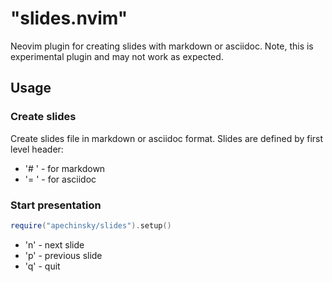# "slides.nvim"

Neovim plugin for creating slides with markdown or asciidoc.
Note, this is experimental plugin and may not work as expected.

## Usage

### Create slides

Create slides file in markdown or asciidoc format.
Slides are defined by first level header:

* '# ' - for markdown
* '= ' - for asciidoc

### Start presentation

```lua
require("apechinsky/slides").setup()
```

* 'n' - next slide
* 'p' - previous slide
* 'q' - quit
